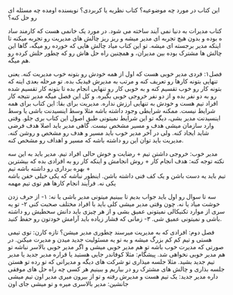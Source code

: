 این کتاب در مورد چه موضوعیه؟
کتاب نظریه یا کربردی؟
نویسنده اومده چه مسئله ای رو حل کنه؟

کتاب مدیرات به دنیا نمی آیند ساخته می شود. در مورد یک خانمی هست که کارمند ساد ه بوده و بدون هیچ تجربه ای مدیر میشه و ریز ریز چالش های مدیریت رو تجربه میکنه تا اینکه مدیر برجسته ای میشه. تو این کتاب میاد چالش هایی که خورده رو میگه، گاها این چالش ها مشترک بوده بین مدیران، و همچنین راه حل هاش رو که چطور حلش کرده رو هم میگه.

فصل۱:
فردی مدیر خوبی هست که اول از همه خودش رو بتونه خوب مدیریت کنه. یعنی تنهایی بتونه کارها رو تعریف کنه و مرتب به مدیرش فیدبک بده. 
تو مرحله بعدی اینه که بتونه کار رو خوب تقسیم کنه و به خوبی کار رو تنهایی انجام بده تا بتونه کار تقسیم شده رو به دو نفر بده و از دو نفر خروجی خوبی بگیره. 
و کل این فصل میگه مدیر نتیجه کار افراد تیم هست و خودش به تنهایی ارزش نداره.
مدیریت برای بقا: این کتاب برای همه شرایط نیست. ممکنه شرایطی وجود داشته باشه مثلا وسط اینسیدنت باشی یا وسط اینسیدنت مدیر بشی، دیگه تو این شرایط نمیتونی طبق اصول این کتاب بری جلو. 
وقتی وارد سازمان میشی هدف و مسیر مشخص نیست. گاهی مدیر باید اصلا هدف فرضی شاید ایجاد کنه. ولی در آخر مدیر خوب باید مسیر و هدف رو مشخص و روشن کنه. مدیریت باید توان این رو داشته باشه که مسیر و اهداف رو مشخص کنه. 

مدیر خوب: خروجی داشتن تیم + رضایت و خوش حالی افراد تیم.
مدیر باید به این سه نکته توجه کنه: هدف انجام کار + روش انجامش و اینکه کار رو به افرادی بده که بیشترین بهره برداری رو داشته باشه تیم +  
تیم باید یه دست باشن و یک کف فنی داشته باشن. اینطور نباشه که یکی خیلی خفن باشه یکی نه. 
فرآیند انجام کارها هم توی تیم مهمه

سه تا سوال رو اول باید جواب بدیم تا ببینیم میتونی مدیر باشی یا نه:
۱- از حرف زدن خوشت میاد یا نه. چون وقتی مدیر میشی کلی باید با افراد مختلف صحبت کنی
۲- تو یه سری از موارد تکنیکالی نمیتونی عمیق بشی و از هر چیزی باید دانش سحطیش رو داشته باشی و نمیتونی عمیق شی. 
۳- زمانی که فشار زیاده باید آرامش خودتون رو حفظ کنید. 


فصل دوم:
افرادی که به مدیریت میرسند چطوری مدیر میشن؟
تازه کارن: توی تیمی هستی و تیم کم کم بزرگ میشه و به تو یه مسئولیت جدید میدن و مدیرت میکنن. در صورتی که مدیرت خوب باشه تو هم مدیر خوبی میشی و اگر مدیر خوبی بالاسر نباشه تو هم مدیر خوبی نخواهی شد. 
پیشگام: مثلا کوفاندر جایی هستید یا قراره مدیر جدید یا مدیر تیم جدید بشید. مثلا جلسه میذاری تو شرکت های دیگه و مدیرانی که تو رده تو هستن جلسه بذاری و چالش های مشترک رو در بیاریم و ببینیم هر کسی چه راه حل های موفقی داره
مدیر جدید: یک تیم هست و مدیرش رفته و تو از بیرون میری مدیر اون تیم میشی
جانشین: مدیر بالاسری میره و تو میشی جای اون
